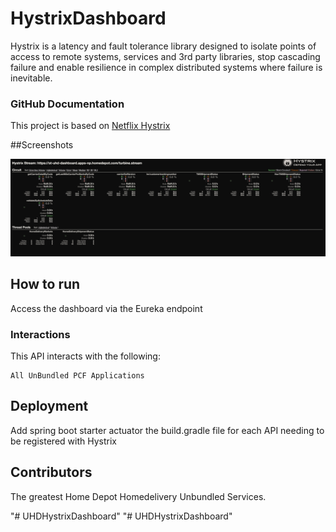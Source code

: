 # HystrixDashboard

Hystrix is a latency and fault tolerance library designed to isolate points of access to remote systems, services and 3rd party libraries, stop cascading failure and enable resilience in complex distributed systems where failure is inevitable.

### GitHub Documentation

This project is based on [Netflix Hystrix](https://github.com/Netflix/Hystrix)
 
##Screenshots

![HystrixDashboard](hystrix.png)


## How to run

Access the dashboard via the Eureka endpoint

### Interactions 

This API interacts with the following:

```
All UnBundled PCF Applications
```


## Deployment

Add spring boot starter actuator the build.gradle file for each API needing to be registered with Hystrix 

## Contributors

The greatest Home Depot Homedelivery Unbundled Services.


"# UHDHystrixDashboard" 
"# UHDHystrixDashboard" 

